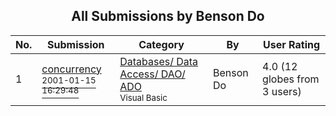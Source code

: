 ﻿<div align="center">

## All Submissions by Benson Do

</div>

No.  | Submission | Category | By   | User Rating
---- | ---------- | -------- | ---- | -----------
1 | [concurrency<br /><sup>2001-01-15 16:29:48</sup>](https://github.com/Planet-Source-Code/benson-do-concurrency__1-14449) | [Databases/ Data Access/ DAO/ ADO<br /><sup>Visual Basic</sup>](../ByCategory/databases-data-access-dao-ado__1-6.md) | Benson Do | 4.0 (12 globes from 3 users)
